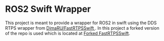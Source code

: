 # ROS2 Swift Wrapper

This project is meant to provide a wrapper for ROS2 in swift using the DDS RTPS wrapper from [DimaRU/FastRTPSSwift
](https://github.com/DimaRU/FastRTPSSwift). In this project a forked version of the repo is used which is located at [Forked FastRTPSSwift](https://github.com/janneskasper/FastRTPSSwift).
